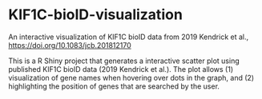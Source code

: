# KIF1C-bioID-visualization
An interactive visualization of KIF1C bioID data from 2019 Kendrick et al., https://doi.org/10.1083/jcb.201812170

This is a R Shiny project that generates a interactive scatter plot using published KIF1C bioID data (2019 Kendrick et al.). The plot allows (1) visualization of gene names when hovering over dots in the graph, and (2) highlighting the position of genes that are searched by the user.  
